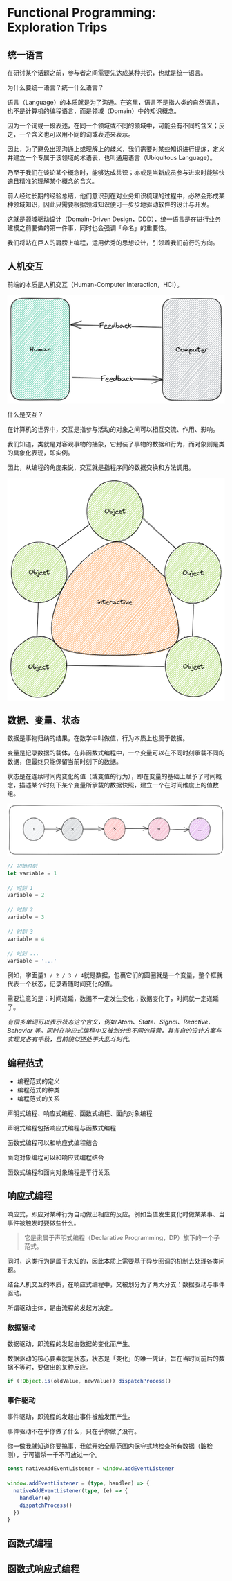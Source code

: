 <style>
  img {
    margin: auto;
    display: block;
  }
</style>

# Functional Programming: Exploration Trips

## 统一语言

在研讨某个话题之前，参与者之间需要先达成某种共识，也就是统一语言。

为什么要统一语言？统一什么语言？

语言（Language）的本质就是为了沟通。在这里，语言不是指人类的自然语言，也不是计算机的编程语言，而是领域（Domain）中的知识概念。

因为一个词或一段表述，在同一个领域或不同的领域中，可能会有不同的含义；反之，一个含义也可以用不同的词或表述来表示。

因此，为了避免出现沟通上或理解上的歧义，我们需要对某些知识进行提炼，定义并建立一个专属于该领域的术语表，也叫通用语言（Ubiquitous Language）。

乃至于我们在谈论某个概念时，能够达成共识；亦或是当新成员参与进来时能够快速且精准的理解某个概念的含义。

前人经过长期的经验总结，他们意识到在对业务知识梳理的过程中，必然会形成某种领域知识，因此只需要根据领域知识便可一步步地驱动软件的设计与开发。

这就是领域驱动设计（Domain-Driven Design，DDD），统一语言是在进行业务建模之前要做的第一件事，同时也会强调「命名」的重要性。

我们将站在巨人的肩膀上编程，运用优秀的思想设计，引领着我们前行的方向。

## 人机交互

前端的本质是人机交互（Human-Computer Interaction，HCI）。

[![HMI](images/HMI.png)](https://excalidraw.com/#json=ZTSuc3OPv6FIzMEcK6xwf,S12wOVZqMxW0IeOUUPHjfg)

什么是交互？

在计算机的世界中，交互是指参与活动的对象之间可以相互交流、作用、影响。

我们知道，类就是对客观事物的抽象，它封装了事物的数据和行为，而对象则是类的具象化表现，即实例。

因此，从编程的角度来说，交互就是指程序间的数据交换和方法调用。

[![interactive](images/interactive.png)](https://excalidraw.com/#json=jT_hi5lQwmnpUMxkE5yF8,qTLSdy22UToE5C4VHwdRvg)

## 数据、变量、状态

数据是事物归纳的结果，在数学中叫做值，行为本质上也属于数据。

变量是记录数据的载体，在非函数式编程中，一个变量可以在不同时刻承载不同的数据，但最终只能保留当前时刻下的数据。

状态是在连续时间内变化的值（或变值的行为），即在变量的基础上赋予了时间概念，描述某个时刻下某个变量所承载的数据快照，建立一个在时间维度上的值数组。

[![value](images/value.png)](https://excalidraw.com/#json=dnR97RKI5YV5zKvjMN89k,eqvqNTybR6nhLGhMVYmz9Q)

```ts
// 初始时刻
let variable = 1

// 时刻 1
variable = 2

// 时刻 2
variable = 3

// 时刻 3
variable = 4

// 时刻 ...
variable = '...'
```

例如，字面量`1 / 2 / 3 / 4`就是数据，包裹它们的圆圈就是一个变量，整个框就代表一个状态，记录着随时间变化的值。

需要注意的是：时间递延，数据不一定发生变化；数据变化了，时间就一定递延了。

_有很多单词可以表示状态这个含义，例如 Atom、State、Signal、Reactive、Behavior 等。同时在响应式编程中又被划分出不同的阵营，其各自的设计方案与实现又各有千秋，目前貌似还处于大乱斗时代。_

## 编程范式

- 编程范式的定义
- 编程范式的种类
- 编程范式的关系

声明式编程、响应式编程、函数式编程、面向对象编程

声明式编程包括响应式编程与函数式编程

函数式编程可以和响应式编程结合

面向对象编程可以和响应式编程结合

函数式编程和面向对象编程是平行关系

## 响应式编程

响应式，即应对某种行为自动做出相应的反应。例如当值发生变化时做某某事、当事件被触发时要做些什么。

> 它是隶属于声明式编程（Declarative Programming，DP）旗下的一个子范式。

同时，这类行为是属于未知的，因此本质上需要基于异步回调的机制去处理各类问题。

结合人机交互的本质，在响应式编程中，又被划分为了两大分支：数据驱动与事件驱动。

所谓驱动主体，是由流程的发起方决定。

### 数据驱动

数据驱动，即流程的发起由数据的变化而产生。

数据驱动的核心要素就是状态，状态是「变化」的唯一凭证，旨在当时间前后的数据不等时，要做出的某种反应。

```ts
if (!Object.is(oldValue, newValue)) dispatchProcess()
```

### 事件驱动

事件驱动，即流程的发起由事件被触发而产生。

事件驱动不在乎你做了什么，只在乎你做了没有。

你一做我就知道你要搞事，我就开始全局范围内保守式地检查所有数据（脏检测），宁可错杀一千不可放过一个。

```ts
const nativeAddEventListener = window.addEventListener

window.addEventListener = (type, handler) => {
  nativeAddEventListener(type, (e) => {
    handler(e)
    dispatchProcess()
  })
}
```

## 函数式编程

## 函数式响应式编程
